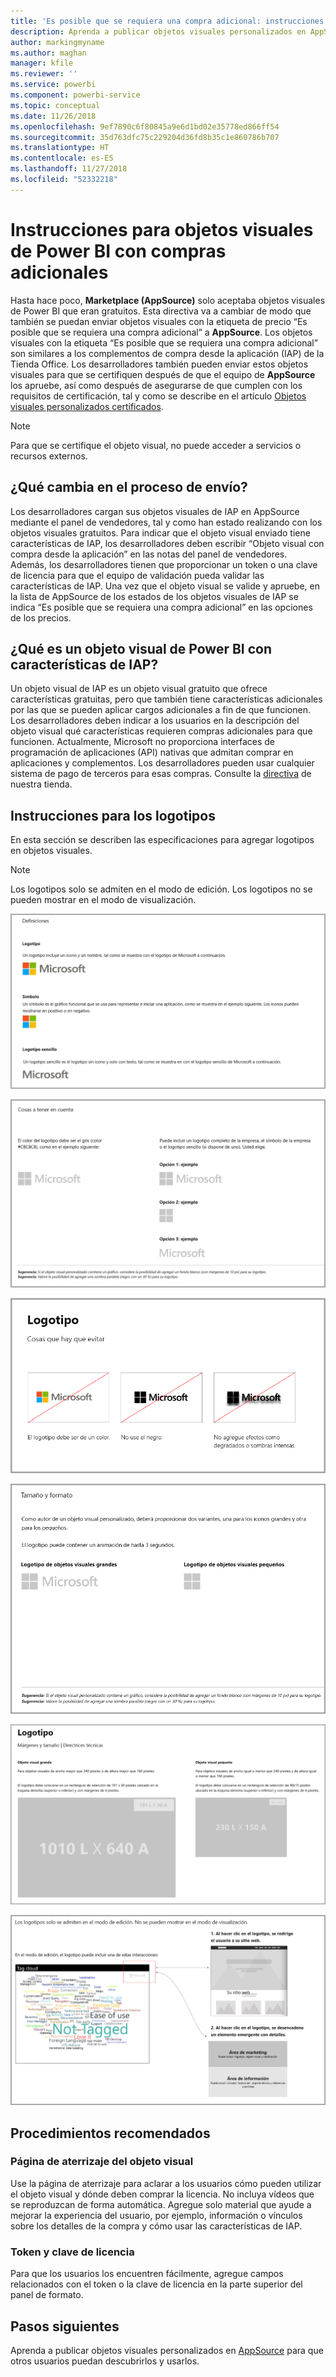 ```yaml
---
title: 'Es posible que se requiera una compra adicional: instrucciones para objetos visuales de Power BI'
description: Aprenda a publicar objetos visuales personalizados en AppSource para que otros usuarios puedan descubrirlos y comprarlos para usarlos.
author: markingmyname
ms.author: maghan
manager: kfile
ms.reviewer: ''
ms.service: powerbi
ms.component: powerbi-service
ms.topic: conceptual
ms.date: 11/26/2018
ms.openlocfilehash: 9ef7890c6f80845a9e6d1bd02e35778ed866ff54
ms.sourcegitcommit: 35d763dfc75c229204d36fd8b35c1e860786b707
ms.translationtype: HT
ms.contentlocale: es-ES
ms.lasthandoff: 11/27/2018
ms.locfileid: "52332218"
---
```

# <a name="guidelines-for-power-bi-visuals-with-additional-purchases"></a>Instrucciones para objetos visuales de Power BI con compras adicionales

Hasta hace poco, **Marketplace (AppSource)** solo aceptaba objetos visuales de Power BI que eran gratuitos. Esta directiva va a cambiar de modo que también se puedan enviar objetos visuales con la etiqueta de precio “Es posible que se requiera una compra adicional” a **AppSource**. Los objetos visuales con la etiqueta “Es posible que se requiera una compra adicional” son similares a los complementos de compra desde la aplicación (IAP) de la Tienda Office. Los desarrolladores también pueden enviar estos objetos visuales para que se certifiquen después de que el equipo de **AppSource** los apruebe, así como después de asegurarse de que cumplen con los requisitos de certificación, tal y como se describe en el artículo [Objetos visuales personalizados certificados](../power-bi-custom-visuals-certified.md).

> [!Note]
> Para que se certifique el objeto visual, no puede acceder a servicios o recursos externos.

## <a name="whats-changing-in-the-submission-process"></a>¿Qué cambia en el proceso de envío?

Los desarrolladores cargan sus objetos visuales de IAP en AppSource mediante el panel de vendedores, tal y como han estado realizando con los objetos visuales gratuitos. Para indicar que el objeto visual enviado tiene características de IAP, los desarrolladores deben escribir “Objeto visual con compra desde la aplicación” en las notas del panel de vendedores. Además, los desarrolladores tienen que proporcionar un token o una clave de licencia para que el equipo de validación pueda validar las características de IAP. Una vez que el objeto visual se valide y apruebe, en la lista de AppSource de los estados de los objetos visuales de IAP se indica “Es posible que se requiera una compra adicional” en las opciones de los precios.

## <a name="what-is-a-power-bi-visual-with-iap-features"></a>¿Qué es un objeto visual de Power BI con características de IAP?

Un objeto visual de IAP es un objeto visual gratuito que ofrece características gratuitas, pero que también tiene características adicionales por las que se pueden aplicar cargos adicionales a fin de que funcionen. Los desarrolladores deben indicar a los usuarios en la descripción del objeto visual qué características requieren compras adicionales para que funcionen. Actualmente, Microsoft no proporciona interfaces de programación de aplicaciones (API) nativas que admitan comprar en aplicaciones y complementos. Los desarrolladores pueden usar cualquier sistema de pago de terceros para esas compras. Consulte la [directiva](https://docs.microsoft.com/office/dev/store/validation-policies#2-apps-or-add-ins-can-display-certain-ads) de nuestra tienda.

## <a name="logo-guidelines"></a>Instrucciones para los logotipos

En esta sección se describen las especificaciones para agregar logotipos en objetos visuales.

> [!NOTE]
> Los logotipos solo se admiten en el modo de edición. Los logotipos no se pueden mostrar en el modo de visualización.

![definiciones](media/office-store-in-app-purchase-visual-guidelines/definitions.png)

![cosas-que-tener-en-cuenta](media/office-store-in-app-purchase-visual-guidelines/things-to-keep-in-mind.png)

![cosas-que-evitar](media/office-store-in-app-purchase-visual-guidelines/things-to-avoid.png)

![tamaño-y-formato ](media/office-store-in-app-purchase-visual-guidelines/size-and-format.png)

![márgenes-y](media/office-store-in-app-purchase-visual-guidelines/margins-and-sizes.png)

![modo-de-edición](media/office-store-in-app-purchase-visual-guidelines/logos-in-edit-mode.png)

## <a name="best-practices"></a>Procedimientos recomendados

### <a name="visual-landing-page"></a>Página de aterrizaje del objeto visual

Use la página de aterrizaje para aclarar a los usuarios cómo pueden utilizar el objeto visual y dónde deben comprar la licencia. No incluya vídeos que se reproduzcan de forma automática. Agregue solo material que ayude a mejorar la experiencia del usuario, por ejemplo, información o vínculos sobre los detalles de la compra y cómo usar las características de IAP.

### <a name="license-key-and-token"></a>Token y clave de licencia

Para que los usuarios los encuentren fácilmente, agregue campos relacionados con el token o la clave de licencia en la parte superior del panel de formato.

## <a name="next-steps"></a>Pasos siguientes

Aprenda a publicar objetos visuales personalizados en [AppSource](office-store.md) para que otros usuarios puedan descubrirlos y usarlos.
